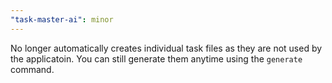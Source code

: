 ```yaml
---
"task-master-ai": minor
---
```


No longer automatically creates individual task files as they are not used by the applicatoin. You can still generate them anytime using the `generate` command.

